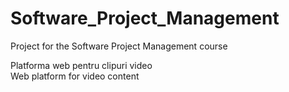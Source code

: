 # Software_Project_Management
Project for the Software Project Management course

Platforma web pentru clipuri video 
<br />
Web platform for video content 
